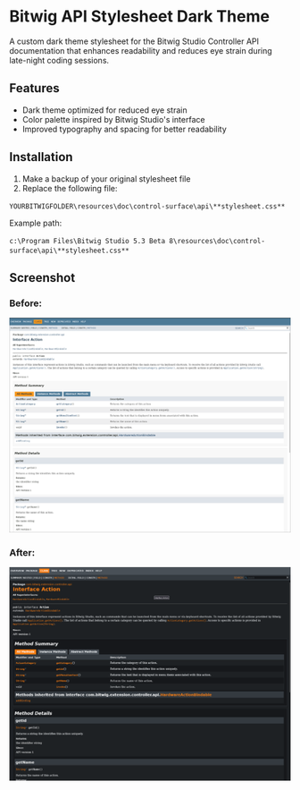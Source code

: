 # Bitwig API Stylesheet Dark Theme

A custom dark theme stylesheet for the Bitwig Studio Controller API documentation that enhances readability and reduces eye strain during late-night coding sessions.

## Features

- Dark theme optimized for reduced eye strain
- Color palette inspired by Bitwig Studio's interface
- Improved typography and spacing for better readability

## Installation

1. Make a backup of your original stylesheet file
2. Replace the following file:

`YOURBITWIGFOLDER\resources\doc\control-surface\api\**stylesheet.css**`

Example path:

`c:\Program Files\Bitwig Studio 5.3 Beta 8\resources\doc\control-surface\api\**stylesheet.css**`

## Screenshot

### Before:
![Before](before.png)

### After:
![After](after.png)


